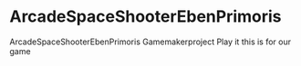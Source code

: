 # ArcadeSpaceShooterEbenPrimoris
ArcadeSpaceShooterEbenPrimoris Gamemakerproject
Play it this is for our game
